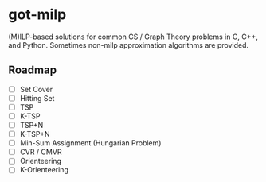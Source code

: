 # got-milp

(M)ILP-based solutions for common CS / Graph Theory problems in C, C++, and Python. Sometimes non-milp approximation algorithms are provided.

## Roadmap

- [ ] Set Cover
- [ ] Hitting Set
- [ ] TSP
- [ ] K-TSP
- [ ] TSP+N
- [ ] K-TSP+N
- [ ] Min-Sum Assignment (Hungarian Problem)
- [ ] CVR / CMVR
- [ ] Orienteering
- [ ] K-Orienteering
